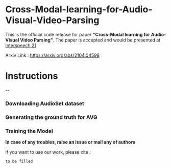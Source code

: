 # Cross-Modal-learning-for-Audio-Visual-Video-Parsing



This is the official code release for paper **"Cross-Modal learning for Audio-Visual Video Parsing"**. The paper is accepted and would be presented at [Interspeech 21](https://www.interspeech2021.org/)



Arxiv Link : https://arxiv.org/abs/2104.04598



# Instructions

--

### Downloading AudioSet dataset

### Generating the ground truth for AVG

### Training the Model





**In case of any troubles, raise an issue or mail any of authors**

If you want to use our work, please cite : 

```tex
to be filled

```


